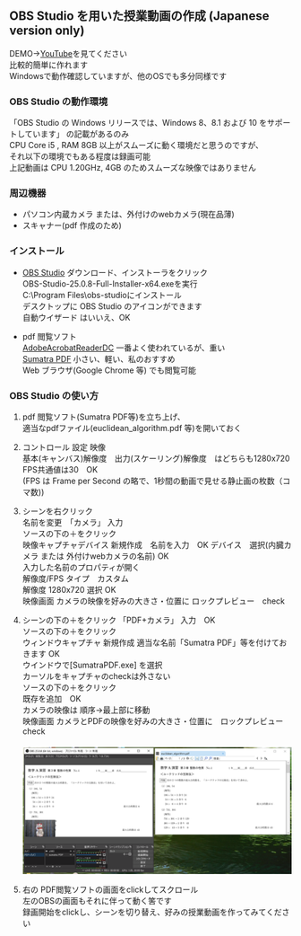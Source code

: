 ## OBS Studio を用いた授業動画の作成 (Japanese version only)  

DEMO→[YouTube](https://www.youtube.com/watch?v=ogxKhS5n1Gk)を見てください  
比較的簡単に作れます  
Windowsで動作確認していますが、他のOSでも多分同様です  

### OBS Studio の動作環境  
「OBS Studio の Windows リリースでは、Windows 8、8.1 および 10 をサポートしています」
の記載があるのみ  
CPU Core i5 , RAM 8GB 以上がスムーズに動く環境だと思うのですが、  
それ以下の環境でもある程度は録画可能  
上記動画は CPU 1.20GHz, 4GB のためスムーズな映像ではありません  

### 周辺機器
- パソコン内蔵カメラ または、外付けのwebカメラ(現在品薄)
- スキャナー(pdf 作成のため)  

### インストール
- [OBS Studio](https://obsproject.com/ja/download) 
ダウンロード、インストーラをクリック  
OBS-Studio-25.0.8-Full-Installer-x64.exeを実行  
C:\Program Files\obs-studioにインストール  
デスクトップに OBS Studio のアイコンができます  
自動ウイザード はいいえ、OK  
 

- pdf 閲覧ソフト  
[AdobeAcrobatReaderDC](https://get.adobe.com/jp/reader/) 一番よく使われているが、重い  
[Sumatra PDF](https://www.sumatrapdfreader.org/free-pdf-reader.html) 小さい、軽い、私のおすすめ  
Web ブラウザ(Google Chrome 等) でも閲覧可能  

### OBS Studio の使い方

1. pdf 閲覧ソフト(Sumatra PDF等)を立ち上げ、    
適当なpdfファイル(euclidean_algorithm.pdf 等)を開いておく  

1. コントロール 設定 映像  
基本(キャンバス)解像度　出力(スケーリング)解像度　はどちらも1280x720  
FPS共通値は30　OK  
(FPS は Frame per Second の略で、1秒間の動画で見せる静止画の枚数（コマ数))  

1. シーンを右クリック  
名前を変更　「カメラ」 入力    
ソースの下の＋をクリック  
映像キャプチャデバイス 新規作成　名前を入力　OK 
デバイス　選択(内臓カメラ または 外付けwebカメラの名前) OK  
入力した名前のプロパティが開く  
解像度/FPS タイプ　カスタム    
解像度 1280x720 選択 OK  
映像画面 カメラの映像を好みの大きさ・位置に ロックプレビュー　check　　

   

1. シーンの下の＋をクリック
「PDF+カメラ」 入力　OK  
ソースの下の＋をクリック  
ウィンドウキャプチャ 新規作成 適当な名前「Sumatra PDF」等を付けておきます OK  
ウインドウで[SumatraPDF.exe] を選択  
カーソルをキャプチャのcheckは外さない  
ソースの下の＋をクリック  
既存を追加　OK  
カメラの映像は 順序→最上部に移動  
映像画面 カメラとPDFの映像を好みの大きさ・位置に　ロックプレビュー  check  
　<img src="./readme_images/obs_disktop.png">   

1. 右の PDF閲覧ソフトの画面をclickしてスクロール  
左のOBSの画面もそれに伴って動く筈です  
録画開始をclickし、シーンを切り替え、好みの授業動画を作ってみてください  



